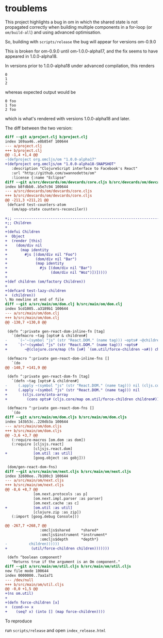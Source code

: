 # troublems

This project highlights a bug in om in which the shared state is not propagated
correctly when building multiple components in a for-loop (or `om/build-all`) 
and using advanced optimisation. 

So, building with `scripts/release` the bug will appear for versions om-0.9.0 

This is broken for om-0.9.0 until om-1.0.0-alpha17, and the fix seems to have 
appeared in 1.0.0-alpha18.


In versions prior to 1.0.0-alpha18 under advanced compilation, this renders

```
0
1
2

```

whereas expected output would be

```
0 foo
1 foo
2 foo

```

which is what's rendered with versions 1.0.0-alpha18 and later.


The diff between the two version:

```diff
diff --git a/project.clj b/project.clj
index 169aa46..e0b854f 100644
--- a/project.clj
+++ b/project.clj
@@ -1,4 +1,4 @@
-(defproject org.omcljs/om "1.0.0-alpha17"
+(defproject org.omcljs/om "1.0.0-alpha18-SNAPSHOT"
   :description "ClojureScript interface to Facebook's React"
   :url "http://github.com/swannodette/om"
   :license {:name "Eclipse"
diff --git a/src/devcards/om/devcards/core.cljs b/src/devcards/om/devcards/core.cljs
index b8fdbb0..b5e7c94 100644
--- a/src/devcards/om/devcards/core.cljs
+++ b/src/devcards/om/devcards/core.cljs
@@ -211,3 +211,21 @@
 (defcard test-counters-atom
   (om/app-state counters-reconciler))
 
+;; -----------------------------------------------------------------------------
+;; Children
+
+(defui Children
+  Object
+  (render [this]
+    (dom/div nil
+      (map identity
+        #js [(dom/div nil "Foo")
+             (dom/div nil "Bar")
+             (map identity
+               #js [(dom/div nil "Bar")
+                    (dom/div nil "Woz")])]))))
+
+(def children (om/factory Children))
+
+(defcard test-lazy-children
+  (children))
\ No newline at end of file
diff --git a/src/main/om/dom.clj b/src/main/om/dom.clj
index 5cd1005..a3189b1 100644
--- a/src/main/om/dom.clj
+++ b/src/main/om/dom.clj
@@ -130,7 +130,8 @@
 
 (defn ^:private gen-react-dom-inline-fn [tag]
   `(defmacro ~tag [opts# & children#]
-     `(~'~(symbol "js" (str "React.DOM." (name tag))) ~opts# ~@children#)))
+     `(~'~(symbol "js" (str "React.DOM." (name tag))) ~opts#
+        ~@(clojure.core/map (fn [x#] `(om.util/force-children ~x#)) children#))))
 
 (defmacro ^:private gen-react-dom-inline-fns []
   `(do
@@ -140,7 +141,9 @@
 
 (defn ^:private gen-react-dom-fn [tag]
   `(defn ~tag [opts# & children#]
-     (.apply ~(symbol "js" (str "React.DOM." (name tag))) nil (cljs.core/into-array (cons opts# children#)))))
+     (.apply ~(symbol "js" (str "React.DOM." (name tag))) nil
+       (cljs.core/into-array
+         (cons opts# (cljs.core/map om.util/force-children children#))))))
 
 (defmacro ^:private gen-react-dom-fns []
   `(do
diff --git a/src/main/om/dom.cljs b/src/main/om/dom.cljs
index 143b53c..220db3a 100644
--- a/src/main/om/dom.cljs
+++ b/src/main/om/dom.cljs
@@ -3,6 +3,7 @@
   (:require-macros [om.dom :as dom])
   (:require [cljsjs.react]
             [cljsjs.react.dom]
+            [om.util :as util]
             [goog.object :as gobj]))
 
 (dom/gen-react-dom-fns)
diff --git a/src/main/om/next.cljs b/src/main/om/next.cljs
index 32600ee..7b100c3 100644
--- a/src/main/om/next.cljs
+++ b/src/main/om/next.cljs
@@ -8,6 +8,7 @@
             [om.next.protocols :as p]
             [om.next.impl.parser :as parser]
             [om.next.cache :as c]
+            [om.util :as util]
             [clojure.zip :as zip])
   (:import [goog.debug Console]))
 
@@ -267,7 +268,7 @@
                :omcljs$shared     *shared*
                :omcljs$instrument *instrument*
                :omcljs$depth      *depth*}
-          children))))))
+           (util/force-children children)))))))
 
 (defn ^boolean component?
   "Returns true if the argument is an Om component."
diff --git a/src/main/om/util.cljs b/src/main/om/util.cljs
new file mode 100644
index 0000000..7aa1a71
--- /dev/null
+++ b/src/main/om/util.cljs
@@ -0,0 +1,5 @@
+(ns om.util)
+
+(defn force-children [x]
+  (cond->> x
+    (seq? x) (into [] (map force-children))))
```

To reproduce 

run `scripts/release` and open `index_release.html`
